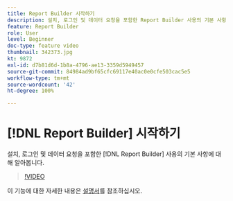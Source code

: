 ```yaml
---
title: Report Builder 시작하기
description: 설치, 로그인 및 데이터 요청을 포함한 Report Builder 사용의 기본 사항에 대해 알아봅니다.
feature: Report Builder
role: User
level: Beginner
doc-type: feature video
thumbnail: 342373.jpg
kt: 9872
exl-id: d7b81d6d-1b8a-4796-ae13-3359d5949457
source-git-commit: 84984ad9bf65cfc69117e40ac0e0cfe503cac5e5
workflow-type: tm+mt
source-wordcount: '42'
ht-degree: 100%

---
```


# [!DNL Report Builder] 시작하기

설치, 로그인 및 데이터 요청을 포함한 [!DNL Report Builder] 사용의 기본 사항에 대해 알아봅니다.

>[!VIDEO](https://video.tv.adobe.com/v/342373/?quality=12&learn=on)

이 기능에 대한 자세한 내용은 [설명서](https://experienceleague.adobe.com/docs/analytics/analyze/report-builder/home.html?lang=ko)를 참조하십시오.

